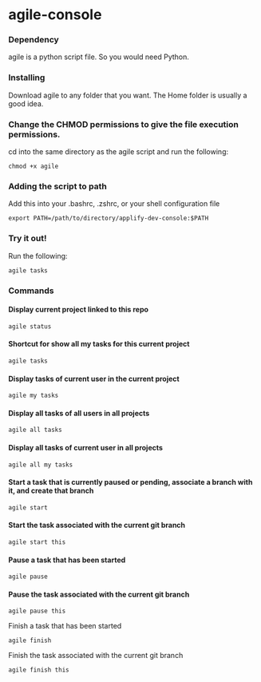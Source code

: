 agile-console
=============

### Dependency

agile is a python script file. So you would need Python.


### Installing

Download agile to any folder that you want. The Home folder is usually a good idea.


### Change the CHMOD permissions to give the file execution permissions.

cd into the same directory as the agile script and run the following:

```
chmod +x agile
```


### Adding the script to path

Add this into your .bashrc, .zshrc, or your shell configuration file

```
export PATH=/path/to/directory/applify-dev-console:$PATH
```


### Try it out!

Run the following:

```
agile tasks
```


### Commands


#### Display current project linked to this repo

```
agile status
```


#### Shortcut for show all my tasks for this current project

```
agile tasks
```


#### Display tasks of current user in the current project

```
agile my tasks
```


#### Display all tasks of all users in all projects

```
agile all tasks
```


#### Display all tasks of current user in all projects

```
agile all my tasks
```


#### Start a task that is currently paused or pending, associate a branch with it, and create that branch

```
agile start
```


#### Start the task associated with the current git branch

```
agile start this
```


#### Pause a task that has been started

```
agile pause
```


#### Pause the task associated with the current git branch

```
agile pause this
```


Finish a task that has been started

```
agile finish
```


Finish the task associated with the current git branch

```
agile finish this
```
